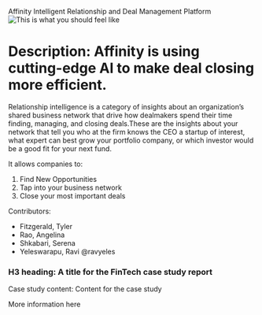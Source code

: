 Affinity Intelligent Relationship and Deal Management Platform
![This is what you should feel like]([https://cc-prod.scene7.com/is/image/CCProdAuthor/What-is-Stock-Photography_P1_mobile?$pjpeg$&jpegSize=200&wid=720](https://assets-global.website-files.com/6372644369a530caa8c39dfc/6375427ad0fd91028b655a3b_Affinity%20Logo%20Colour.svg))

# Description: Affinity is using cutting-edge AI to make deal closing more efficient.

Relationship intelligence is a category of insights about an organization’s shared business network that drive how dealmakers spend their time finding, managing, and closing deals.These are the insights about your network that tell you who at the firm knows the CEO a startup of interest, what expert can best grow your portfolio company, or which investor would be a good fit for your next fund.

It allows companies to:
1. Find New Opportunities
2. Tap into your business network
3. Close your most important deals

Contributors: 
- Fitzgerald, Tyler
- Rao, Angelina
- Shkabari, Serena
- Yeleswarapu, Ravi @ravyeles

### H3 heading: A title for the FinTech case study report


Case study content: Content for the case study

More information here 
